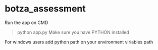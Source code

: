 # botza_assessment

Run the app on CMD
> python app.py 
Make sure you have PYTHON installed

For windows users add python path on your environment viriables path
